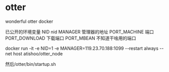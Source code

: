# otter
wonderful otter docker

已公开的环境变量
NID  nid
MANAGER  管理器的地址
PORT_MACHINE  端口
PORT_DOWNLOAD 下载端口
PORT_MBEAN  不知道干啥用的端口

docker run -it -e NID=1 -e MANAGER=119.23.70.188:1099 --restart always --net host atishoo/otter_node

然后/otter/bin/startup.sh
